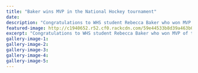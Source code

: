 ```yaml
---
title: "Baker wins MVP in the National Hockey tournament"
date: 
description: "Congratulations to WHS student Rebecca Baker who won MVP of the whole tournament!.."
featured-image: http://c1940652.r52.cf0.rackcdn.com/59e44533b8d39a463b0002ca/Rebecca-Baker-only-rep-side-sept-2017.jpg
excerpt: "Congratulations to WHS student Rebecca Baker who won MVP of the whole tournament!"
gallery-image-1: 
gallery-image-2: 
gallery-image-3: 
gallery-image-4: 
gallery-image-5: 
---
```

